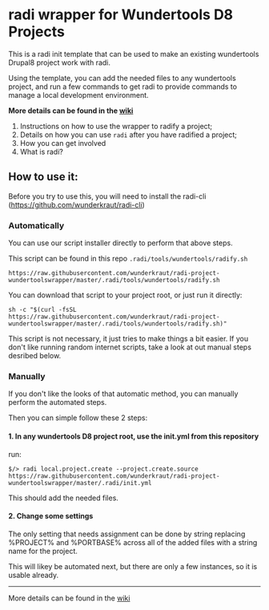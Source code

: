 # radi wrapper for Wundertools D8 Projects

This is a radi init template that can be used to make an existing wundertools
Drupal8 project work with radi.

Using the template, you can add the needed files to any wundertools project,
and run a few commands to get radi to provide commands to manage a local 
development environment.

**More details can be found in the [wiki](https://github.com/wunderkraut/radi-project-wundertoolswrapper/wiki)**

1. Instructions on how to use the wrapper to radify a project;
2. Details on how you can use `radi` after you have radified a project;
3. How you can get involved
4. What is radi?

## How to use it:

Before you try to use this, you will need to install the radi-cli (https://github.com/wunderkraut/radi-cli)

### Automatically

You can use our script installer directly to perform that above steps.

This script can be found in this repo `.radi/tools/wundertools/radify.sh`

`https://raw.githubusercontent.com/wunderkraut/radi-project-wundertoolswrapper/master/.radi/tools/wundertools/radify.sh`

You can download that script to your project root, or just run it directly:

```
sh -c "$(curl -fsSL https://raw.githubusercontent.com/wunderkraut/radi-project-wundertoolswrapper/master/.radi/tools/wundertools/radify.sh)"
```

This script is not necessary, it just tries to make things a bit easier.  If 
you don't like running random internet scripts, take a look at out manual steps
desribed below.

### Manually

If you don't like the looks of that automatic method, you can manually perform
the automated steps.

Then you can simple follow these 2 steps:

#### 1. In any wundertools D8 project root, use the init.yml from this repository

run:

```
$/> radi local.project.create --project.create.source https://raw.githubusercontent.com/wunderkraut/radi-project-wundertoolswrapper/master/.radi/init.yml
```

This should add the needed files.

#### 2. Change some settings

The only setting that needs assignment can be done by string replacing 
%PROJECT% and %PORTBASE% across all of the added files with a string name for 
the project.

This will likey be automated next, but there are only a few instances, so it is
usable already.


---

More details can be found in the [wiki](https://github.com/wunderkraut/radi-project-wundertoolswrapper/wiki)
